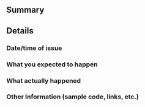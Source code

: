 ## Summary



## Details

### Date/time of issue


### What you expected to happen



### What actually happened



### Other Information (sample code, links, etc.)



